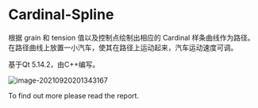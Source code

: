 # Cardinal-Spline

根据 grain 和 tension 值以及控制点绘制出相应的 Cardinal 样条曲线作为路径。在路径曲线上放置一小汽车，使其在路径上运动起来，汽车运动速度可调。

基于Qt 5.14.2，由C++编写。

![image-20210920201343167](https://ruin-typora.oss-cn-beijing.aliyuncs.com/image-20210920201343167.png)

To find out more please read the report.